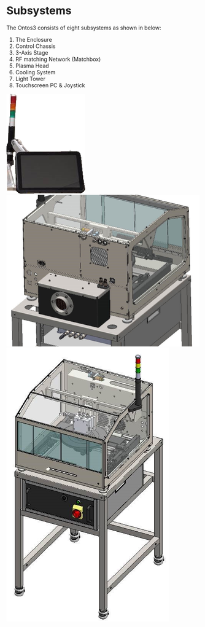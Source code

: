 # Subsystems

The Ontos3 consists of eight subsystems as shown in below:

1. The Enclosure
2. Control Chassis
3. 3-Axis Stage
4. RF matching Network (Matchbox)
5. Plasma Head
6. Cooling System
7. Light Tower
8. Touchscreen PC & Joystick

![](../.gitbook/assets/8.png)![](../.gitbook/assets/9.jpeg)![](../.gitbook/assets/10.jpeg)
